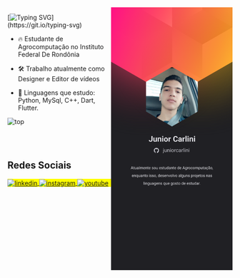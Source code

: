 <img align="right" height="590em" src="https://raw.githubusercontent.com/JuniorCarlini/JuniorCarlini/30b9874ec77f67516d35b2ba15e55ee5b4062a89/image_profile.svg"/>

[![Typing SVG](https://readme-typing-svg.herokuapp.com?font=bebas&size=20&duration=1200&pause=700&color=F7F7F7&multiline=true&width=600&lines=Ol%C3%A1%2C+me+chamo+J%C3%BAnior+Carlini;Seja+bem-vindo!)](https://git.io/typing-svg)


- 🔥 Estudante de Agrocomputação no Instituto Federal De Rondônia
  
- 🛠 Trabalho atualmente como Designer e Editor de vídeos
  
- 💎 Linguagens que estudo: Python, MySql, C++, Dart, Flutter.

<p align="left"> <img src="https://komarev.com/ghpvc/?username=juniorcarlini&color=yellow" alt="top" /> </p>

<!--

<br><br>

## 🛠 &nbsp;Tech Stack

![JavaScript](https://img.shields.io/badge/-JavaScript-05122A?style=flat&logo=javascript)&nbsp;
![Node.js](https://img.shields.io/badge/-Node.js-05122A?style=flat&logo=node.js)&nbsp;
![HTML](https://img.shields.io/badge/-HTML-05122A?style=flat&logo=HTML5)&nbsp;
![CSS](https://img.shields.io/badge/-CSS-05122A?style=flat&logo=CSS3&logoColor=1572B6)&nbsp;
![React](https://img.shields.io/badge/-React-05122A?style=flat&logo=react)&nbsp;
![Git](https://img.shields.io/badge/-Git-05122A?style=flat&logo=git)&nbsp;
![GitHub](https://img.shields.io/badge/-GitHub-05122A?style=flat&logo=github)&nbsp;
![Markdown](https://img.shields.io/badge/-Markdown-05122A?style=flat&logo=markdown)&nbsp;
![Visual Studio Code](https://img.shields.io/badge/-Visual%20Studio%20Code-05122A?style=flat&logo=visual-studio-code&logoColor=007ACC)&nbsp;
![PostgreSQL](https://img.shields.io/badge/-PostgreSQL-05122A?style=flat&logo=postgresql)&nbsp;
![SQLite](https://img.shields.io/badge/-SQLite-05122A?style=flat&logo=sqlite)&nbsp;

<br><br>

## ⚙️ &nbsp;GitHub Analytics

<p align="left">
<img width="530em" src="https://github-readme-stats.vercel.app/api?username=juniorcarlini&show_icons=true&theme=vision-friendly-dark" alt="juniorcarlini's stats"/>
<img width="530em" src="https://github-readme-stats.vercel.app/api/top-langs/?username=juniorcarlini&layout=compact&theme=vision-friendly-dark" alt="maykbrito's most languages"/>
</p>
-->

<br><br>

## Redes Sociais 

<p align="left" style="background:yellow">
<a href="www.linkedin.com/in/juniorcarlini" target="_blank">
  <img align="center" src="https://img.shields.io/badge/-JuniorCarlini-05122A?style=flat&logo=linkedin" alt="linkedin"/>
</a>
<a href="https://instagram.com/junior_carlini" target="_blank">
 <img align="center" src="https://img.shields.io/badge/-JuniorCarlini-05122A?style=flat&logo=instagram" alt="instagram"/>
</a>
<a href="https://youtube.com/@juniorcarlini" target="_blank">
 <img align="center" src="https://img.shields.io/badge/-JuniorCarlini-05122A?style=flat&logo=youtube" alt="youtube"/>
</a>
</p>

<!--


